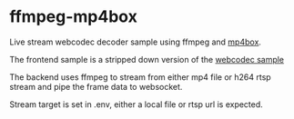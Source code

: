 
# ffmpeg-mp4box

Live stream webcodec decoder sample using ffmpeg and [mp4box](https://github.com/gpac/mp4box.js).

The frontend sample is a stripped down version of the [webcodec sample](https://w3c.github.io/webcodecs/samples/video-decode-display/)

The backend uses ffmpeg to stream from either mp4 file or h264 rtsp stream and pipe the frame data to websocket.

Stream target is set in .env, either a local file or rtsp url is expected.
